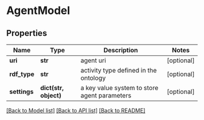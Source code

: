 # AgentModel

## Properties
Name | Type | Description | Notes
------------ | ------------- | ------------- | -------------
**uri** | **str** | agent uri | [optional] 
**rdf_type** | **str** | activity type defined in the ontology | [optional] 
**settings** | **dict(str, object)** | a key value system to store agent parameters | [optional] 

[[Back to Model list]](../README.md#documentation-for-models) [[Back to API list]](../README.md#documentation-for-api-endpoints) [[Back to README]](../README.md)


